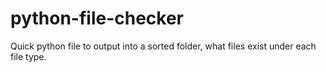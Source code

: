 # python-file-checker
Quick python file to output into a sorted folder, what files exist under each file type.
